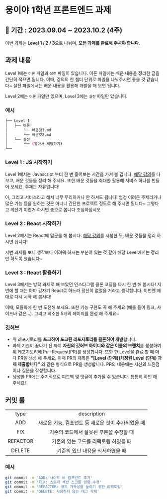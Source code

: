 # 웅이야 1학년 프론트엔드 과제

## 📆 기간 : 2023.09.04 ~ 2023.10.2 (4주)

이번 과제는 **Level 1 / 2 / 3**으로 나뉘며, **모든 과제를 완료해 주셔야 합니다.**

## 과제 내용

Level 1에는 `이론` 파일과 `실전` 파일이 있습니다. 이론 파일에는 배운 내용을 정리한 글을 간단히 적으면 됩니다. 이때, 강의의 한 챕터 단위로 파일을 나눠주시면 좋을 것 같습니다~ 실전 파일에서는 배운 내용을 활용해 개발을 해 보면 됩니다.

Level 2에는 `이론` 파일만 있으며, Level 3에는 `실전` 파일만 있습니다.

### 예시

```bash
├── Level 1
│   ├── 이론
│       └── 배운것1.md
│       └── 배운것2.md
│   └── 실전
│       └── (알아서 세팅하기)
└──
```

### Level 1 : JS 시작하기

Level 1에서는 Javascript 부터 한 번 흝어보는 시간을 가져 볼 겁니다.
[해당 강의](https://nomadcoders.co/javascript-for-beginners)를 다 보고, 배운 것들을 정리 해 주세요. 또한 배운 것들을 최대한 활용해 서비스 하나를 만들어 보세요. 주제는 자유입니다!

아, 그리고 서비스라고 해서 너무 무리하거나 안 하셔도 됩니다! 엄청 어려운 주제라거나 많은 기능 등을 원하는 것은 아니니 간단한 프로젝트 정도로 해 주시면 됩니다~ 그렇다고 계산기 이런거 하시면 총으로 쏩니다 조심하십시오

### Level 2 : React 시작하기

Level 2에서는 React에 입문을 해 봅시다.
[해당 강의](https://nomadcoders.co/react-for-beginners)를 시청한 뒤, 배운 것들을 정리 하시면 됩니다!

저번 과제를 보니 생각보다 어려워 하시는 부분이 있는 것 같아 해당 Level에서는 정리만 하도록 했습니다~

### Level 3 : React 활용하기

Level 3에서는 방학 과제로 해 보았던 인스타그램 클론 코딩을 다시 한 번 해 봅시다! 저번에 할 때는 아마 갑자기 React로 하느라 정신이 없었을 거라고 생각합니다. 이번엔 제대로 다시 시작 해 봅시다!

이때, 모듈화에 한 번 도전해 보세요. 또한 기능 구현도 꼭 해 주세요 (예를 들어 링크, 사이드바 같은...). 그리고 최소한 5개의 페이지를 완성 해 주세요~

### 깃허브

- 위 레포지토리를 **포크하여 포크된 레포지토리를 클론하여 개발**합니다.
- 과제 기한이 끝나기 전 까지 **자신의 깃허브 아이디와 같은 이름의 브랜치**를 생성하여 위 레포지토리에 Pull Request(PR)를 생성합니다. 또한 한 Level을 완료 할 때 마다 PR을 생성 해 주세요. 이때 PR의 제목은 **"[Level (단계)]차정원 Level (단계) 과제 제출합니다"** 와 같은 형식으로 PR을 생성합니다. PR의 내용에는 자신의 느낀점이나 질문을 작성합니다.
- 생성한 PR에는 주기적으로 피드백 및 댓글이 추가될 수 있습니다. 틈틈히 확인 해 주세요!

## 커밋 룰

|          |                                                    |
| :------: | :------------------------------------------------: |
|   type   |                    description                     |
|   ADD    | 새로운 기능, 컴포넌트 등 새로운 것이 추가되었을 때 |
|   FIX    |      기존의 코드에서 잘못된 부분을 수정할 때       |
| REFACTOR |       기존의 있는 코드를 리팩토링 하였을 때        |
|  DELETE  |          기존의 있던 내용을 삭제하였을 때          |

### 예시

```bash
git commit -m 'ADD: 사이드 바 컴포넌트 추가'
git commit -m 'FIX: 스토리 섹션 스크롤 방향 수정'
git commit -m 'REFACTOR: 코드 가독성을 높이기 위한 리팩토링'
git commit -m 'DELETE: 사용하지 않는 태그 삭제'
```

